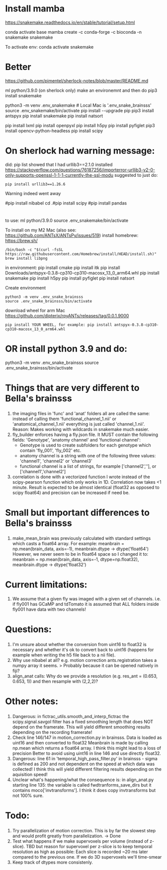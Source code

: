 # Install mamba
https://snakemake.readthedocs.io/en/stable/tutorial/setup.html

 conda activate base
 mamba create -c conda-forge -c bioconda -n snakemake snakemake

To activate env:
 conda activate snakemake

# Better
https://github.com/pimentel/sherlock-notes/blob/master/README.md

ml python/3.9.0 (on sherlock only)
make an environemnt and then do pip3 install snakemake

python3 -m venv .env_snakemake # Local Mac is '.env_snake_brainsss'
source .env_snakemake/bin/activate
pip install --upgrade pip
pip3 install antspyx
pip install snakemake
pip install natsort

pip install lxml
pip install openpyxl
pip install h5py
pip install pyfiglet
pip3 install opencv-python-headless
pip install scipy

# On sherlock had warning message:

did:
pip list showed that I had urllib3==2.1.0 installed
https://stackoverflow.com/questions/76187256/importerror-urllib3-v2-0-only-supports-openssl-1-1-1-currently-the-ssl-modu
suggested to just do:
```shell
pip install urllib3==1.26.6
```
Warning indeed went away

#pip install nibabel
cd .#pip install scipy
#pip install pandas
#
 

to use:
ml python/3.9.0
source .env_snakemake/bin/activate


To install on my M2 Mac (also see: https://github.com/ANTsX/ANTsPy/issues/519)
install homebrew: https://brew.sh/
```shell
/bin/bash -c "$(curl -fsSL https://raw.githubusercontent.com/Homebrew/install/HEAD/install.sh)"
brew install libpng
```
in environment:
pip install cmake
pip install itk
pip install Downloads/antspyx-0.3.8-cp310-cp310-macosx_13_0_arm64.whl
pip install snakemake
pip install h5py
pip install pyfiglet
pip install natsort

Create environment
```shell
python3 -m venv .env_snake_brainsss
source .env_snake_brainsss/bin/activate
```

download wheel for arm Mac https://github.com/dipterix/rpyANTs/releases/tag/0.0.1.9000
```shell
pip install YOUR WHEEL, for example: pip install antspyx-0.3.8-cp310-cp310-macosx_13_0_arm64.whl
```
# OR install python 3.9 and do:
python3 -m venv .env_snake_brainsss
source .env_snake_brainsss/bin/activate

###
# Things that are very different to Bella's brainsss
###
1) the imaging files in 'func' and 'anat' folders all are called the same: instead of calling them 'functional_channel_1.nii' 
   or 'anatomical_channel_1.nii' everything is just called 'channel_1.nii'. Reason: Makes working with wildcards in snakemake
   much easier.
2) fly_builder enforces having a fly.json file. It MUST contain the following fields: 'Genotype', 'anatomy channel' and 
   'functional channel':
   - Genotype is used to create subfolders for each genotype which contain 'fly_001', 'fly_002' etc.
   - anatomy channel is a string with one of the following three values: 'channel1', 'channel2' or 'channel3'
   - functional channel is a list of strings, for example ['channel2',''], or ['channel1','channel2']
3) correlation is done with a vectorized function I wrote instead of the scipy-pearson function which only works in 1D.
   Correlation now takes <1 minute. Result is expected to be almost identical (float32 as opposed to scipy float64) and
   precision can be increased if need be. 

###
# Small but important differences to Bella's brainsss
###
1) make_mean_brain was previously calculated with standard settings which casts a float64 array.
   For example: meanbrain = np.mean(brain_data, axis=-1), meanbrain.dtype -> dtype('float64')
   However, we never seem to be in float64 space so I changed it to:
   meanbrain = np.mean(brain_data, axis=-1, dtype=np.float32), meanbrain.dtype -> dtype('float32')

####
# Current limitations:
####
1) We assume that a given fly was imaged with a given set of channels. i.e. if fly001 has GCaMP and tdTomato it is assumed
   that ALL folders inside fly001 have data with two channels! 

###
# Questions:
###
1) I'm unsure about whether the conversion from uint16 to float32 is necessary and whether it's ok to convert back to 
   uint16 (happens for example when writing the h5 file back to a nii file).  
2) Why use nibabel at all? e.g. motion correction ants.registration takes a numpy array it seems. > Probably because
   it can be opened natively in fiji?
3) align_anat calls: Why do we provide a resolution (e.g. res_ant = (0.653, 0.653, 1)) and then resample with (2,2,2)? 

###
# Other notes:
###
1) Dangerous: in fictrac_utils.smooth_and_interp_fictrac the scipy.signal.savgol filter has a fixed smoothing
   length that does NOT depend on the framerate. This will yield different smoothing results depending on the 
   recording framerate!
2) Check line 146/147 in motion_correction.py in brainsss. Data is loaded as uint16 and then converted to float32
   Meanbrain is made by calling np.mean which returns a float64 array. I think this might lead to a loss of precision
   Better to avoid using uint16 in line 146 and use directly float32.  
3) Dangerous: line 61 in 'temporal_high_pass_filter.py' in brainsss - sigma is defined as 200 and not dependent on the speed
   at which data was collected! I think this will yield different filtering results depending on the aquisition speed!
4) Unclear what's happening/what the consequence is: in align_anat.py starting line 135: the variable is called 
   fwdtranforms_save_dirs but it contains moco['invtransforms']. I think it does copy invtransforms but not 100% sure.

###
# Todo:
###
1) Try parallelization of motion correction. This is by far the slowest step and would profit greatly from 
   parallelization. -> Done
2) Test what happens if we make supervoxels per volume (instead of z-slice). TBD but reason for supervoxel
   per z-slice is to keep temporal resolution as high as possible: Each slice is recorded ~20 ms later compared
   to the previous one. If we do 3D supervoxels we'll time-smear 
3) Keep track of dtypes more consistenly.